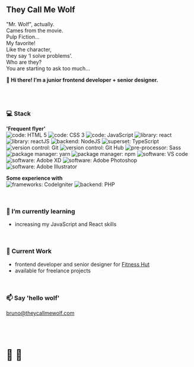 <!--
**bruno-wolf/bruno-wolf** is a ✨ _special_ ✨ repository because its `README.md` (this file) appears on your GitHub profile.

Here are some ideas to get you started:

- 🔭 I’m currently working on ...
- 🌱 I’m currently learning ...
- 👯 I’m looking to collaborate on ...
- 🤔 I’m looking for help with ...
- 💬 Ask me about ...
- 📫 How to reach me: ...
- 😄 Pronouns: ...
- ⚡ Fun fact: ...
-->

## They Call Me Wolf
"Mr. Wolf", actually.<br />
Cames from the movie.<br />
Pulp Fiction…<br />
My favorite!<br />
Like the character,<br />
they say ‘I solve problems’.<br />
Who are they?<br />
You are starting to ask too much…

**:wave: Hi there! I’m a junior frontend developer + senior designer.**

<br /><br />



### :computer: Stack 

**'Frequent flyer'**<br />
![code: HTML 5](https://img.shields.io/badge/code-HTML5-blue?style=flat-square "code: HTML 5")
![code: CSS 3](https://img.shields.io/badge/code-CSS3-blue?style=flat-square "code: CSS 3")
![code: JavaScript](https://img.shields.io/badge/code-JavaScript-blue?style=flat-square "code: JavaScript")
![library: react](https://img.shields.io/badge/library-React-blue?style=flat-square "library: React")
![library: reactJS](https://img.shields.io/badge/library-ReactJS-blue?style=flat-square "library: ReactJS")
![backend: NodeJS](https://img.shields.io/badge/backend-NodeJS-green?style=flat-square "backend: NodeJS")
![superset: TypeScript](https://img.shields.io/badge/superset-TypeScript-blue?style=flat-square "superset: TypeScript")
![version control: Git](https://img.shields.io/badge/version_control-Git-orange?style=flat-square "version control: Git")
![version control: Git Hub](https://img.shields.io/badge/version_control-Git_Hub-orange?style=flat-square "version control: Git Hub")
![pre-processor: Sass](https://img.shields.io/badge/pre--processor-Sass-yellowgreen?style=flat-square "pre-processor: Sass")
![package manager: yarn](https://img.shields.io/badge/package_manager-yarn-red?style=flat-square "package manager: yarn")
![package manager: npm](https://img.shields.io/badge/package_manager-npm-red?style=flat-square "package manager: npm")
![software: VS code](https://img.shields.io/badge/software-VS_code-blueviolet?style=flat-square "software: VS code")
![software: Adobe XD](https://img.shields.io/badge/software-Adobe_XD-blueviolet?style=flat-square "software: Adobe XD")
![software: Adobe Photoshop](https://img.shields.io/badge/software-Adobe_Photoshop-blueviolet?style=flat-square "software: Adobe Photoshop")
![software: Adobe Illustrator](https://img.shields.io/badge/software-Adobe_Illustrator-blueviolet?style=flat-square "software: Adobe Illustrator")

**Some experience with**<br />
![frameworks: CodeIgniter](https://img.shields.io/badge/frameworks-CodeIgniter-lightgrey?style=flat-square "frameworks: CodeIgniter")
![backend: PHP](https://img.shields.io/badge/backend-PHP-yellow?style=flat-square "server side: PHP")


<br />

### 🌱 I’m currently learning
* increasing my JavaScript and React skills 

<br />

### :telescope: Current Work
* frontend developer and senior designer for [Fitness Hut](https://www.fitnesshut.pt/ "Fitness Hut")
* available for freelance projects

<br />

### :mailbox: Say 'hello wolf' 
bruno@theycallmewolf.com

<br/><br/>
  
# :wolf: :metal:

